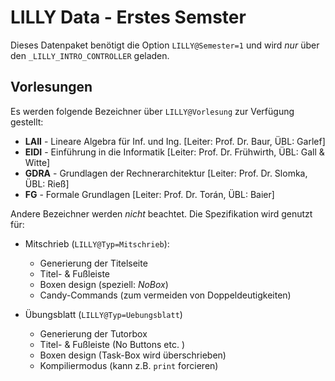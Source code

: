 # LILLY Data - Erstes Semster

Dieses Datenpaket benötigt die Option `LILLY@Semester=1` und wird *nur* über den `_LILLY_INTRO_CONTROLLER` geladen.

## Vorlesungen
Es werden folgende Bezeichner über `LILLY@Vorlesung` zur Verfügung gestellt:

- **LAII** - Lineare Algebra für Inf. und Ing. [Leiter: Prof. Dr. Baur, ÜBL: Garlef]
- **EIDI** - Einführung in die Informatik [Leiter: Prof. Dr. Frühwirth, ÜBL: Gall & Witte]
- **GDRA** - Grundlagen der Rechnerarchitektur [Leiter: Prof. Dr. Slomka, ÜBL: Rieß]
- **FG** - Formale Grundlagen [Leiter: Prof. Dr. Torán, ÜBL: Baier]

Andere Bezeichner werden *nicht* beachtet. Die Spezifikation wird genutzt für:

- Mitschrieb (`LILLY@Typ=Mitschrieb`):
  - Generierung der Titelseite
  - Titel- & Fußleiste
  - Boxen design (speziell: *NoBox*)
  - Candy-Commands (zum vermeiden von Doppeldeutigkeiten)
  
- Übungsblatt (`LILLY@Typ=Uebungsblatt`)
  - Generierung der Tutorbox
  - Titel- & Fußleiste (No Buttons etc. )
  - Boxen design (Task-Box wird überschrieben)
  - Kompiliermodus (kann z.B. `print` forcieren)
